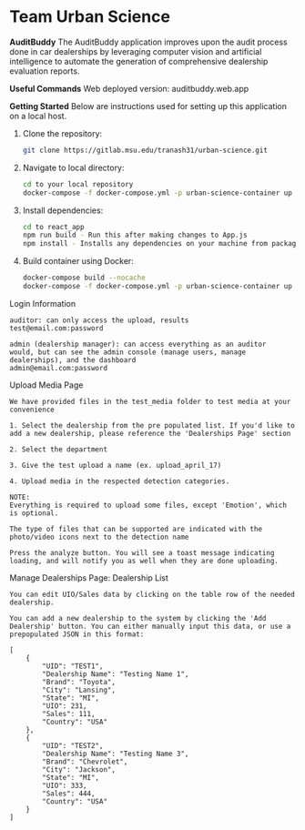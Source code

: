 # Team Urban Science

**AuditBuddy** 
The AuditBuddy application improves upon the audit process done in car dealerships by leveraging computer vision and artificial intelligence to automate the generation of comprehensive dealership evaluation reports.

**Useful Commands**
Web deployed version: auditbuddy.web.app

**Getting Started**
Below are instructions used for setting up this application on a local host. 

1. Clone the repository:
    ```bash
    git clone https://gitlab.msu.edu/tranash31/urban-science.git
    ```
2. Navigate to local directory:
    ```bash
    cd to your local repository
    docker-compose -f docker-compose.yml -p urban-science-container up
    ```
3. Install dependencies:
    ```bash
    cd to react_app
    npm run build - Run this after making changes to App.js
    npm install - Installs any dependencies on your machine from package.json (ex.JQuery)
    ```
4. Build container using Docker:
    ```bash
    docker-compose build --nocache
    docker-compose -f docker-compose.yml -p urban-science-container up
    ```
Login Information
```
auditor: can only access the upload, results
test@email.com:password

admin (dealership manager): can access everything as an auditor
would, but can see the admin console (manage users, manage dealerships), and the dashboard
admin@email.com:password
```


Upload Media Page
```
We have provided files in the test_media folder to test media at your convenience

1. Select the dealership from the pre populated list. If you'd like to add a new dealership, please reference the 'Dealerships Page' section

2. Select the department

3. Give the test upload a name (ex. upload_april_17)

4. Upload media in the respected detection categories. 

NOTE:
Everything is required to upload some files, except 'Emotion', which is optional.

The type of files that can be supported are indicated with the photo/video icons next to the detection name

Press the analyze button. You will see a toast message indicating loading, and will notify you as well when they are done uploading.
```

Manage Dealerships Page: Dealership List
```
You can edit UIO/Sales data by clicking on the table row of the needed dealership.

You can add a new dealership to the system by clicking the 'Add Dealership' button. You can either manually input this data, or use a prepopulated JSON in this format:

[
    {
        "UID": "TEST1",
        "Dealership Name": "Testing Name 1",
        "Brand": "Toyota",
        "City": "Lansing",
        "State": "MI",
        "UIO": 231,
        "Sales": 111,
        "Country": "USA"
    },
    {
        "UID": "TEST2",
        "Dealership Name": "Testing Name 3",
        "Brand": "Chevrolet",
        "City": "Jackson",
        "State": "MI",
        "UIO": 333,
        "Sales": 444,
        "Country": "USA"
    }
]
```




